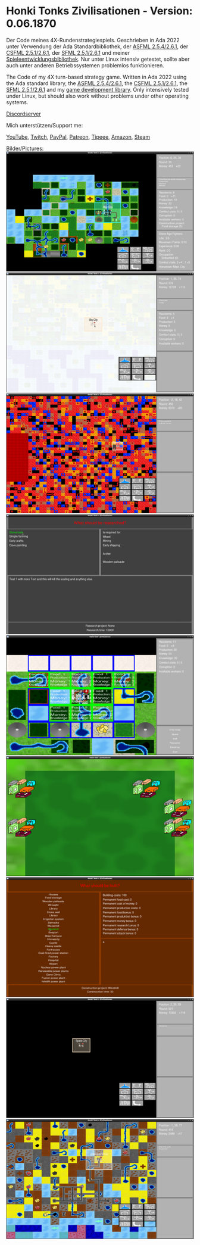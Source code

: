 # Honki Tonks Zivilisationen - Version: 0.06.1870
Der Code meines 4X-Rundenstrategiespiels.
Geschrieben in Ada 2022 unter Verwendung der Ada Standardbibliothek, der [ASFML 2.5.4/2.6.1](https://github.com/mgrojo/ASFML), der [CSFML 2.5.1/2.6.1](https://github.com/SFML/CSFML), der [SFML 2.5.1/2.6.1](https://github.com/SFML/SFML) und meiner [Spieleentwicklungsbibliothek](https://github.com/HonkiTonk/Honki-Tonks-Spieleentwicklungsbibliothek). Nur unter Linux intensiv getestet, sollte aber auch unter anderen Betriebssystemen problemlos funktionieren.

The Code of my 4X turn-based strategy game.
Written in Ada 2022 using the Ada standard library, the [ASFML 2.5.4/2.6.1](https://github.com/mgrojo/ASFML), the [CSFML 2.5.1/2.6.1](https://github.com/SFML/CSFML), the [SFML 2.5.1/2.6.1](https://github.com/SFML/SFML) and my [game development library](https://github.com/HonkiTonk/Honki-Tonks-Spieleentwicklungsbibliothek). Only intensively tested under Linux, but should also work without problems under other operating systems.

[Discordserver](https://discord.gg/2XCY8WYcqY)

Mich unterstützen/Support me:

[YouTube](https://www.youtube.com/user/tpHonkiTonk), [Twitch](https://www.twitch.tv/tphonkitonk), [PayPal](https://www.paypal.com/paypalme/tpHonkiTonk), [Patreon](https://www.patreon.com/HonkiTonk), [Tipeee](https://www.tipeeestream.com/tphonkitonk/donation), [Amazon](https://www.amazon.de/registry/wishlist/2DNQHH9AI6JGR), [Steam](https://steamcommunity.com/profiles/76561197989126693/wishlist)

Bilder/Pictures:
![Weltkarte/Worldmap](Beispielbilder/Weltkarte-Worldmap.png)
![Himmelstadt/Skycity](Beispielbilder/Himmelsstadt-Skycity.png)
![Planetenkern/Planetcore](Beispielbilder/Planetenkern-Planetcore.png)
![Forschung/Research](Beispielbilder/Forschung-Research.png)
![Stadt/City](Beispielbilder/Stadt-City.png)
![Stadt2/City2](Beispielbilder/Stadt2-City2.png)
![Bauen/Construct](Beispielbilder/Bauen-Construct.png)
![Orbit/Orbit](Beispielbilder/Orbit-Orbit.png)
![Unterirdisch/Underground](Beispielbilder/Unterirdisch-Underground.png)
